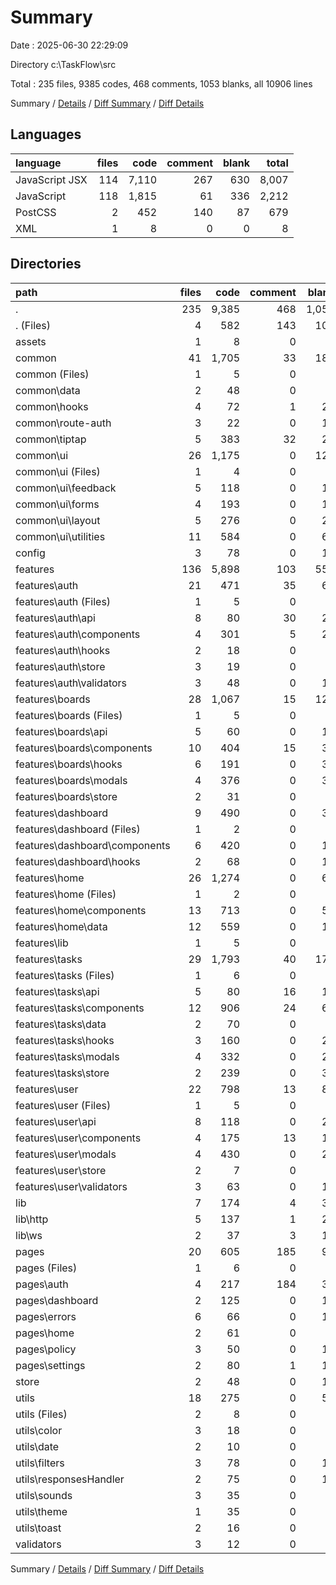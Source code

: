 # Summary

Date : 2025-06-30 22:29:09

Directory c:\\TaskFlow\\src

Total : 235 files,  9385 codes, 468 comments, 1053 blanks, all 10906 lines

Summary / [Details](details.md) / [Diff Summary](diff.md) / [Diff Details](diff-details.md)

## Languages
| language | files | code | comment | blank | total |
| :--- | ---: | ---: | ---: | ---: | ---: |
| JavaScript JSX | 114 | 7,110 | 267 | 630 | 8,007 |
| JavaScript | 118 | 1,815 | 61 | 336 | 2,212 |
| PostCSS | 2 | 452 | 140 | 87 | 679 |
| XML | 1 | 8 | 0 | 0 | 8 |

## Directories
| path | files | code | comment | blank | total |
| :--- | ---: | ---: | ---: | ---: | ---: |
| . | 235 | 9,385 | 468 | 1,053 | 10,906 |
| . (Files) | 4 | 582 | 143 | 104 | 829 |
| assets | 1 | 8 | 0 | 0 | 8 |
| common | 41 | 1,705 | 33 | 187 | 1,925 |
| common (Files) | 1 | 5 | 0 | 1 | 6 |
| common\\data | 2 | 48 | 0 | 9 | 57 |
| common\\hooks | 4 | 72 | 1 | 22 | 95 |
| common\\route-auth | 3 | 22 | 0 | 11 | 33 |
| common\\tiptap | 5 | 383 | 32 | 23 | 438 |
| common\\ui | 26 | 1,175 | 0 | 121 | 1,296 |
| common\\ui (Files) | 1 | 4 | 0 | 1 | 5 |
| common\\ui\\feedback | 5 | 118 | 0 | 15 | 133 |
| common\\ui\\forms | 4 | 193 | 0 | 17 | 210 |
| common\\ui\\layout | 5 | 276 | 0 | 24 | 300 |
| common\\ui\\utilities | 11 | 584 | 0 | 64 | 648 |
| config | 3 | 78 | 0 | 13 | 91 |
| features | 136 | 5,898 | 103 | 553 | 6,554 |
| features\\auth | 21 | 471 | 35 | 68 | 574 |
| features\\auth (Files) | 1 | 5 | 0 | 1 | 6 |
| features\\auth\\api | 8 | 80 | 30 | 24 | 134 |
| features\\auth\\components | 4 | 301 | 5 | 20 | 326 |
| features\\auth\\hooks | 2 | 18 | 0 | 6 | 24 |
| features\\auth\\store | 3 | 19 | 0 | 7 | 26 |
| features\\auth\\validators | 3 | 48 | 0 | 10 | 58 |
| features\\boards | 28 | 1,067 | 15 | 124 | 1,206 |
| features\\boards (Files) | 1 | 5 | 0 | 1 | 6 |
| features\\boards\\api | 5 | 60 | 0 | 12 | 72 |
| features\\boards\\components | 10 | 404 | 15 | 35 | 454 |
| features\\boards\\hooks | 6 | 191 | 0 | 31 | 222 |
| features\\boards\\modals | 4 | 376 | 0 | 38 | 414 |
| features\\boards\\store | 2 | 31 | 0 | 7 | 38 |
| features\\dashboard | 9 | 490 | 0 | 38 | 528 |
| features\\dashboard (Files) | 1 | 2 | 0 | 1 | 3 |
| features\\dashboard\\components | 6 | 420 | 0 | 19 | 439 |
| features\\dashboard\\hooks | 2 | 68 | 0 | 18 | 86 |
| features\\home | 26 | 1,274 | 0 | 66 | 1,340 |
| features\\home (Files) | 1 | 2 | 0 | 1 | 3 |
| features\\home\\components | 13 | 713 | 0 | 50 | 763 |
| features\\home\\data | 12 | 559 | 0 | 15 | 574 |
| features\\lib | 1 | 5 | 0 | 2 | 7 |
| features\\tasks | 29 | 1,793 | 40 | 171 | 2,004 |
| features\\tasks (Files) | 1 | 6 | 0 | 1 | 7 |
| features\\tasks\\api | 5 | 80 | 16 | 16 | 112 |
| features\\tasks\\components | 12 | 906 | 24 | 67 | 997 |
| features\\tasks\\data | 2 | 70 | 0 | 9 | 79 |
| features\\tasks\\hooks | 3 | 160 | 0 | 21 | 181 |
| features\\tasks\\modals | 4 | 332 | 0 | 26 | 358 |
| features\\tasks\\store | 2 | 239 | 0 | 31 | 270 |
| features\\user | 22 | 798 | 13 | 84 | 895 |
| features\\user (Files) | 1 | 5 | 0 | 1 | 6 |
| features\\user\\api | 8 | 118 | 0 | 24 | 142 |
| features\\user\\components | 4 | 175 | 13 | 17 | 205 |
| features\\user\\modals | 4 | 430 | 0 | 26 | 456 |
| features\\user\\store | 2 | 7 | 0 | 5 | 12 |
| features\\user\\validators | 3 | 63 | 0 | 11 | 74 |
| lib | 7 | 174 | 4 | 34 | 212 |
| lib\\http | 5 | 137 | 1 | 22 | 160 |
| lib\\ws | 2 | 37 | 3 | 12 | 52 |
| pages | 20 | 605 | 185 | 91 | 881 |
| pages (Files) | 1 | 6 | 0 | 1 | 7 |
| pages\\auth | 4 | 217 | 184 | 31 | 432 |
| pages\\dashboard | 2 | 125 | 0 | 16 | 141 |
| pages\\errors | 6 | 66 | 0 | 17 | 83 |
| pages\\home | 2 | 61 | 0 | 4 | 65 |
| pages\\policy | 3 | 50 | 0 | 12 | 62 |
| pages\\settings | 2 | 80 | 1 | 10 | 91 |
| store | 2 | 48 | 0 | 15 | 63 |
| utils | 18 | 275 | 0 | 51 | 326 |
| utils (Files) | 2 | 8 | 0 | 1 | 9 |
| utils\\color | 3 | 18 | 0 | 6 | 24 |
| utils\\date | 2 | 10 | 0 | 2 | 12 |
| utils\\filters | 3 | 78 | 0 | 13 | 91 |
| utils\\responsesHandler | 2 | 75 | 0 | 11 | 86 |
| utils\\sounds | 3 | 35 | 0 | 9 | 44 |
| utils\\theme | 1 | 35 | 0 | 6 | 41 |
| utils\\toast | 2 | 16 | 0 | 3 | 19 |
| validators | 3 | 12 | 0 | 5 | 17 |

Summary / [Details](details.md) / [Diff Summary](diff.md) / [Diff Details](diff-details.md)